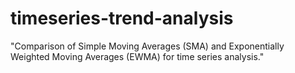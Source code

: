 # timeseries-trend-analysis
"Comparison of Simple Moving Averages (SMA) and Exponentially Weighted Moving Averages (EWMA) for time series analysis."

